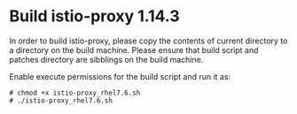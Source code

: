# Build istio-proxy 1.14.3

In order to build istio-proxy, please copy the contents of current directory to a directory
on the build machine. Please ensure that build script and patches directory are sibblings on
the build machine.

Enable execute permissions for the build script and run it as:

```
# chmod +x istio-proxy_rhel7.6.sh
# ./istio-proxy_rhel7.6.sh
```

